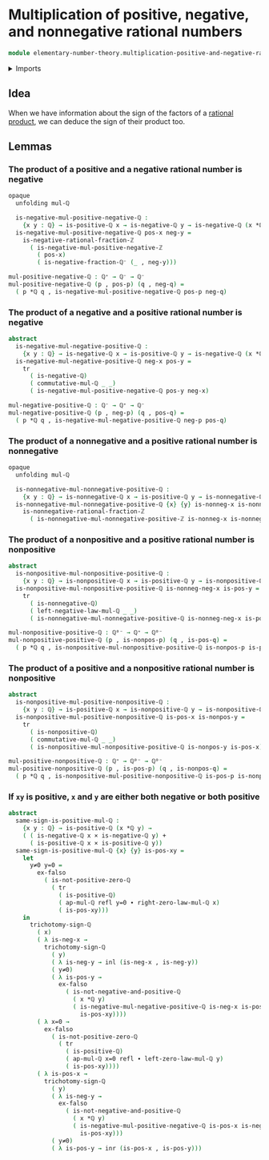 # Multiplication of positive, negative, and nonnegative rational numbers

```agda
module elementary-number-theory.multiplication-positive-and-negative-rational-numbers where
```

<details><summary>Imports</summary>

```agda
open import elementary-number-theory.multiplication-nonnegative-rational-numbers
open import elementary-number-theory.multiplication-positive-and-negative-integers
open import elementary-number-theory.multiplication-rational-numbers
open import elementary-number-theory.negative-rational-numbers
open import elementary-number-theory.nonnegative-rational-numbers
open import elementary-number-theory.nonpositive-rational-numbers
open import elementary-number-theory.positive-and-negative-rational-numbers
open import elementary-number-theory.positive-rational-numbers
open import elementary-number-theory.rational-numbers

open import foundation.cartesian-product-types
open import foundation.coproduct-types
open import foundation.dependent-pair-types
open import foundation.empty-types
open import foundation.identity-types
open import foundation.transport-along-identifications
```

</details>

## Idea

When we have information about the sign of the factors of a
[rational product](elementary-number-theory.multiplication-rational-numbers.md),
we can deduce the sign of their product too.

## Lemmas

### The product of a positive and a negative rational number is negative

```agda
opaque
  unfolding mul-ℚ

  is-negative-mul-positive-negative-ℚ :
    {x y : ℚ} → is-positive-ℚ x → is-negative-ℚ y → is-negative-ℚ (x *ℚ y)
  is-negative-mul-positive-negative-ℚ pos-x neg-y =
    is-negative-rational-fraction-ℤ
      ( is-negative-mul-positive-negative-ℤ
        ( pos-x)
        ( is-negative-fraction-ℚ⁻ (_ , neg-y)))

mul-positive-negative-ℚ : ℚ⁺ → ℚ⁻ → ℚ⁻
mul-positive-negative-ℚ (p , pos-p) (q , neg-q) =
  ( p *ℚ q , is-negative-mul-positive-negative-ℚ pos-p neg-q)
```

### The product of a negative and a positive rational number is negative

```agda
abstract
  is-negative-mul-negative-positive-ℚ :
    {x y : ℚ} → is-negative-ℚ x → is-positive-ℚ y → is-negative-ℚ (x *ℚ y)
  is-negative-mul-negative-positive-ℚ neg-x pos-y =
    tr
      ( is-negative-ℚ)
      ( commutative-mul-ℚ _ _)
      ( is-negative-mul-positive-negative-ℚ pos-y neg-x)

mul-negative-positive-ℚ : ℚ⁻ → ℚ⁺ → ℚ⁻
mul-negative-positive-ℚ (p , neg-p) (q , pos-q) =
  ( p *ℚ q , is-negative-mul-negative-positive-ℚ neg-p pos-q)
```

### The product of a nonnegative and a positive rational number is nonnegative

```agda
opaque
  unfolding mul-ℚ

  is-nonnegative-mul-nonnegative-positive-ℚ :
    {x y : ℚ} → is-nonnegative-ℚ x → is-positive-ℚ y → is-nonnegative-ℚ (x *ℚ y)
  is-nonnegative-mul-nonnegative-positive-ℚ {x} {y} is-nonneg-x is-nonneg-y =
    is-nonnegative-rational-fraction-ℤ
      ( is-nonnegative-mul-nonnegative-positive-ℤ is-nonneg-x is-nonneg-y)
```

### The product of a nonpositive and a positive rational number is nonpositive

```agda
abstract
  is-nonpositive-mul-nonpositive-positive-ℚ :
    {x y : ℚ} → is-nonpositive-ℚ x → is-positive-ℚ y → is-nonpositive-ℚ (x *ℚ y)
  is-nonpositive-mul-nonpositive-positive-ℚ is-nonneg-neg-x is-pos-y =
    tr
      ( is-nonnegative-ℚ)
      ( left-negative-law-mul-ℚ _ _)
      ( is-nonnegative-mul-nonnegative-positive-ℚ is-nonneg-neg-x is-pos-y)

mul-nonpositive-positive-ℚ : ℚ⁰⁻ → ℚ⁺ → ℚ⁰⁻
mul-nonpositive-positive-ℚ (p , is-nonpos-p) (q , is-pos-q) =
  ( p *ℚ q , is-nonpositive-mul-nonpositive-positive-ℚ is-nonpos-p is-pos-q)
```

### The product of a positive and a nonpositive rational number is nonpositive

```agda
abstract
  is-nonpositive-mul-positive-nonpositive-ℚ :
    {x y : ℚ} → is-positive-ℚ x → is-nonpositive-ℚ y → is-nonpositive-ℚ (x *ℚ y)
  is-nonpositive-mul-positive-nonpositive-ℚ is-pos-x is-nonpos-y =
    tr
      ( is-nonpositive-ℚ)
      ( commutative-mul-ℚ _ _)
      ( is-nonpositive-mul-nonpositive-positive-ℚ is-nonpos-y is-pos-x)

mul-positive-nonpositive-ℚ : ℚ⁺ → ℚ⁰⁻ → ℚ⁰⁻
mul-positive-nonpositive-ℚ (p , is-pos-p) (q , is-nonpos-q) =
  ( p *ℚ q , is-nonpositive-mul-positive-nonpositive-ℚ is-pos-p is-nonpos-q)
```

### If `xy` is positive, `x` and `y` are either both negative or both positive

```agda
abstract
  same-sign-is-positive-mul-ℚ :
    {x y : ℚ} → is-positive-ℚ (x *ℚ y) →
    ( ( is-negative-ℚ x × is-negative-ℚ y) +
      ( is-positive-ℚ x × is-positive-ℚ y))
  same-sign-is-positive-mul-ℚ {x} {y} is-pos-xy =
    let
      y≠0 y=0 =
        ex-falso
          ( is-not-positive-zero-ℚ
            ( tr
              ( is-positive-ℚ)
              ( ap-mul-ℚ refl y=0 ∙ right-zero-law-mul-ℚ x)
              ( is-pos-xy)))
    in
      trichotomy-sign-ℚ
        ( x)
        ( λ is-neg-x →
          trichotomy-sign-ℚ
            ( y)
            ( λ is-neg-y → inl (is-neg-x , is-neg-y))
            ( y≠0)
            ( λ is-pos-y →
              ex-falso
                ( is-not-negative-and-positive-ℚ
                  ( x *ℚ y)
                  ( is-negative-mul-negative-positive-ℚ is-neg-x is-pos-y ,
                    is-pos-xy))))
        ( λ x=0 →
          ex-falso
            ( is-not-positive-zero-ℚ
              ( tr
                ( is-positive-ℚ)
                ( ap-mul-ℚ x=0 refl ∙ left-zero-law-mul-ℚ y)
                ( is-pos-xy))))
        ( λ is-pos-x →
          trichotomy-sign-ℚ
            ( y)
            ( λ is-neg-y →
              ex-falso
                ( is-not-negative-and-positive-ℚ
                  ( x *ℚ y)
                  ( is-negative-mul-positive-negative-ℚ is-pos-x is-neg-y ,
                    is-pos-xy)))
            ( y≠0)
            ( λ is-pos-y → inr (is-pos-x , is-pos-y)))
```
